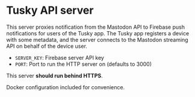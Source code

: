 Tusky API server
================

This server proxies notification from the Mastodon API to Firebase push notifications for users of the Tusky app. The Tusky app registers a device with some metadata, and the server connects to the Mastodon streaming API on behalf of the device user.

- `SERVER_KEY`: Firebase server API key
- `PORT`: Port to run the HTTP server on (defaults to 3000)

This server **should run behind HTTPS**.

Docker configuration included for convenience.

